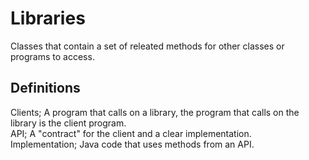 # Libraries

Classes that contain a set of releated methods for other classes or programs to access. 

## Definitions
Clients; A program that calls on a library, the program that calls on the library is the client program.  
API; A "contract" for the client and a clear implementation.  
Implementation; Java code that uses methods from an API.  

